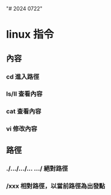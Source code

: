 "# 2024 0722"
# linux 指令
## 內容
### cd 進入路徑
### ls/ll 查看內容
### cat  查看內容
### vi 修改內容
## 路徑
### ./.../.../... .../ 絕對路徑
### /xxx 相對路徑，以當前路徑為出發點
